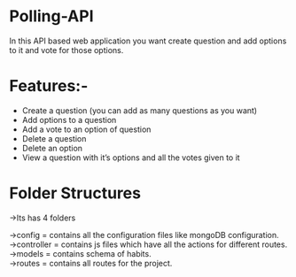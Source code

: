 # Polling-API

In this API based web application you want create question and add options to it and vote for those options.  

# Features:-  
- Create a question (you can add as many questions as you want)  
- Add options to a question  
- Add a vote to an option of question  
- Delete a question  
- Delete an option  
- View a question with it’s options and all the votes given to it  

# Folder Structures  
->Its has 4 folders

->config = contains all the configuration files like mongoDB configuration.  
->controller = contains js files which have all the actions for different routes.  
->models = contains schema of habits.  
->routes = contains all routes for the project.  
